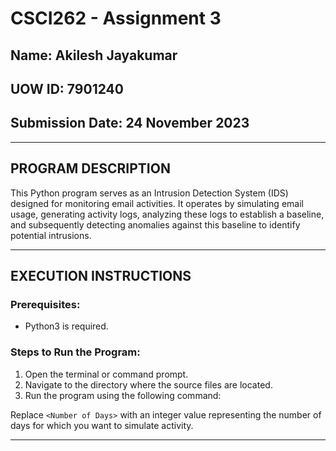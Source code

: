# CSCI262 - Assignment 3
## Name: Akilesh Jayakumar
## UOW ID: 7901240
## Submission Date: 24 November 2023

---

## PROGRAM DESCRIPTION

This Python program serves as an Intrusion Detection System (IDS) designed for monitoring email activities. It operates by simulating email usage, generating activity logs, analyzing these logs to establish a baseline, and subsequently detecting anomalies against this baseline to identify potential intrusions.

---

## EXECUTION INSTRUCTIONS

### Prerequisites:
- Python3 is required.

### Steps to Run the Program:
1. Open the terminal or command prompt.
2. Navigate to the directory where the source files are located.
3. Run the program using the following command:


Replace `<Number of Days>` with an integer value representing the number of days for which you want to simulate activity.

---
